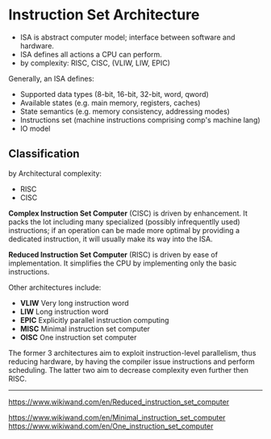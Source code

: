 # Instruction Set Architecture

- ISA is abstract computer model; interface between software and hardware.
- ISA defines all actions a CPU can perform.
- by complexity: RISC, CISC, (VLIW, LIW, EPIC)


Generally, an ISA defines:
- Supported data types (8-bit, 16-bit, 32-bit, word, qword)
- Available states (e.g. main memory, registers, caches)
- State semantics (e.g. memory consistency, addressing modes)
- Instructions set (machine instructions comprising comp's machine lang)
- IO model


## Classification

by Architectural complexity:
* RISC
* CISC


**Complex Instruction Set Computer** (CISC) is driven by enhancement. It packs the lot including many specialized (possibly infrequentlly used) instructions; if an operation can be made more optimal by providing a dedicated instruction, it will usually make its way into the ISA.

**Reduced Instruction Set Computer** (RISC) is driven by ease of implementation. It simplifies the CPU by implementing only the basic instructions.

Other architectures include:
- **VLIW** Very long instruction word
- **LIW**  Long instruction word
- **EPIC** Explicitly parallel instruction computing
- **MISC** Minimal instruction set computer
- **OISC** One instruction set computer

The former 3 architectures aim to exploit instruction-level parallelism, thus reducing hardware, by having the compiler issue instructions and perform scheduling. The latter two aim to decrease complexity even further then RISC.



---


https://www.wikiwand.com/en/Reduced_instruction_set_computer

https://www.wikiwand.com/en/Minimal_instruction_set_computer
https://www.wikiwand.com/en/One_instruction_set_computer

